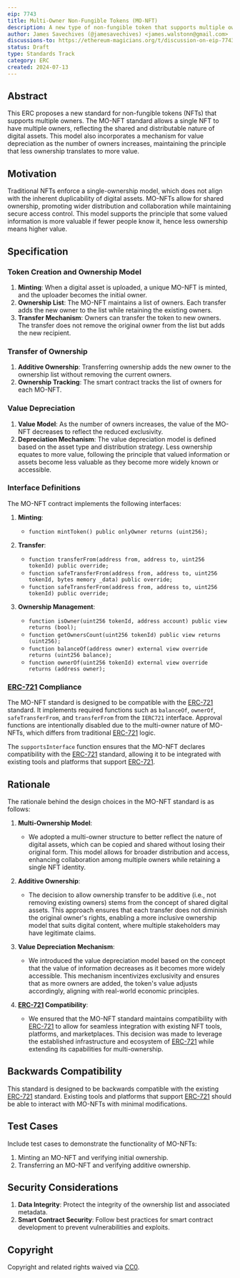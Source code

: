 ```yaml
---
eip: 7743
title: Multi-Owner Non-Fungible Tokens (MO-NFT)
description: A new type of non-fungible token that supports multiple owners, allowing shared ownership and transferability among users.
author: James Savechives (@jamesavechives) <james.walstonn@gmail.com>
discussions-to: https://ethereum-magicians.org/t/discussion-on-eip-7743-multi-owner-non-fungible-tokens-mo-nft/20577
status: Draft
type: Standards Track
category: ERC
created: 2024-07-13
---
```


## Abstract
This ERC proposes a new standard for non-fungible tokens (NFTs) that supports multiple owners. The MO-NFT standard allows a single NFT to have multiple owners, reflecting the shared and distributable nature of digital assets. This model also incorporates a mechanism for value depreciation as the number of owners increases, maintaining the principle that less ownership translates to more value.

## Motivation
Traditional NFTs enforce a single-ownership model, which does not align with the inherent duplicability of digital assets. MO-NFTs allow for shared ownership, promoting wider distribution and collaboration while maintaining secure access control. This model supports the principle that some valued information is more valuable if fewer people know it, hence less ownership means higher value.

## Specification

### Token Creation and Ownership Model
1. **Minting**: When a digital asset is uploaded, a unique MO-NFT is minted, and the uploader becomes the initial owner.
2. **Ownership List**: The MO-NFT maintains a list of owners. Each transfer adds the new owner to the list while retaining the existing owners.
3. **Transfer Mechanism**: Owners can transfer the token to new owners. The transfer does not remove the original owner from the list but adds the new recipient.

### Transfer of Ownership
1. **Additive Ownership**: Transferring ownership adds the new owner to the ownership list without removing the current owners.
2. **Ownership Tracking**: The smart contract tracks the list of owners for each MO-NFT.

### Value Depreciation
1. **Value Model**: As the number of owners increases, the value of the MO-NFT decreases to reflect the reduced exclusivity.
2. **Depreciation Mechanism**: The value depreciation model is defined based on the asset type and distribution strategy. Less ownership equates to more value, following the principle that valued information or assets become less valuable as they become more widely known or accessible.

### Interface Definitions
The MO-NFT contract implements the following interfaces:

1. **Minting**:
   - `function mintToken() public onlyOwner returns (uint256);`

2. **Transfer**:
   - `function transferFrom(address from, address to, uint256 tokenId) public override;`
   - `function safeTransferFrom(address from, address to, uint256 tokenId, bytes memory _data) public override;`
   - `function safeTransferFrom(address from, address to, uint256 tokenId) public override;`

3. **Ownership Management**:
   - `function isOwner(uint256 tokenId, address account) public view returns (bool);`
   - `function getOwnersCount(uint256 tokenId) public view returns (uint256);`
   - `function balanceOf(address owner) external view override returns (uint256 balance);`
   - `function ownerOf(uint256 tokenId) external view override returns (address owner);`

### [ERC-721](./eip-721.md) Compliance
The MO-NFT standard is designed to be compatible with the [ERC-721](./eip-721.md) standard. It implements required functions such as `balanceOf`, `ownerOf`, `safeTransferFrom`, and `transferFrom` from the `IERC721` interface. Approval functions are intentionally disabled due to the multi-owner nature of MO-NFTs, which differs from traditional [ERC-721](./eip-721.md) logic.

The `supportsInterface` function ensures that the MO-NFT declares compatibility with the [ERC-721](./eip-721.md) standard, allowing it to be integrated with existing tools and platforms that support [ERC-721](./eip-721.md).


## Rationale
The rationale behind the design choices in the MO-NFT standard is as follows:

1. **Multi-Ownership Model**: 
   - We adopted a multi-owner structure to better reflect the nature of digital assets, which can be copied and shared without losing their original form. This model allows for broader distribution and access, enhancing collaboration among multiple owners while retaining a single NFT identity.

2. **Additive Ownership**: 
   - The decision to allow ownership transfer to be additive (i.e., not removing existing owners) stems from the concept of shared digital assets. This approach ensures that each transfer does not diminish the original owner's rights, enabling a more inclusive ownership model that suits digital content, where multiple stakeholders may have legitimate claims.

3. **Value Depreciation Mechanism**: 
   - We introduced the value depreciation model based on the concept that the value of information decreases as it becomes more widely accessible. This mechanism incentivizes exclusivity and ensures that as more owners are added, the token's value adjusts accordingly, aligning with real-world economic principles.

4. **[ERC-721](./eip-721.md) Compatibility**: 
   - We ensured that the MO-NFT standard maintains compatibility with [ERC-721](./eip-721.md) to allow for seamless integration with existing NFT tools, platforms, and marketplaces. This decision was made to leverage the established infrastructure and ecosystem of [ERC-721](./eip-721.md) while extending its capabilities for multi-ownership.

## Backwards Compatibility
This standard is designed to be backwards compatible with the existing [ERC-721](./eip-721.md) standard. Existing tools and platforms that support [ERC-721](./eip-721.md) should be able to interact with MO-NFTs with minimal modifications.

## Test Cases
Include test cases to demonstrate the functionality of MO-NFTs:
1. Minting an MO-NFT and verifying initial ownership.
2. Transferring an MO-NFT and verifying additive ownership.

## Security Considerations
1. **Data Integrity**: Protect the integrity of the ownership list and associated metadata.
2. **Smart Contract Security**: Follow best practices for smart contract development to prevent vulnerabilities and exploits.

## Copyright
Copyright and related rights waived via [CC0](../LICENSE.md).
